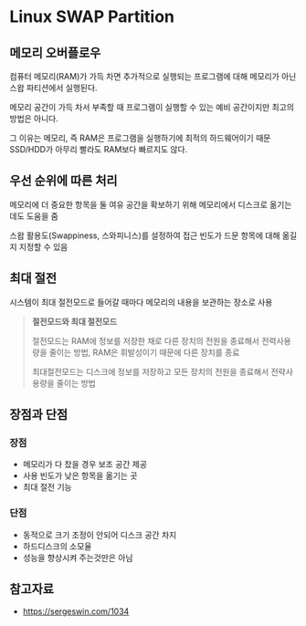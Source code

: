 # Linux SWAP Partition



## 메모리 오버플로우

컴퓨터 메모리(RAM)가 가득 차면 추가적으로 실행되는 프로그램에 대해 메모리가 아닌 스왑 파티션에서 실행된다.

메모리 공간이 가득 차서 부족할 때 프로그램이 실행할 수 있는 예비 공간이지만 최고의 방법은 아니다.

그 이유는 메모리, 즉 RAM은 프로그램을 실행하기에 최적의 하드웨어이기 때문 SSD/HDD가 아무리 빨라도 RAM보다 빠르지도 않다.



## 우선 순위에 따른 처리

메모리에 더 중요한 항목을 둘 여유 공간을 확보하기 위해 메모리에서 디스크로 옮기는데도 도움을 줌

스왑 활용도(Swappiness, 스와피니스)를 설정하여 접근 빈도가 드문 항목에 대해 옮길지 지정할 수 있음



## 최대 절전

시스템이 최대 절전모드로 들어갈 때마다 메모리의 내용을 보관하는 장소로 사용

> **절전모드와 최대 절전모드**
>
> 절전모드는 RAM에 정보를 저장한 채로 다른 장치의 전원을 종료해서 전력사용량을 줄이는 방법, RAM은 휘발성이기 때문에 다른 장치를 종료
>
> 최대절전모드는 디스크에 정보를 저장하고 모든 장치의 전원을 종료해서 전략사용량을 줄이는 방법



## 장점과 단점

### 장점

- 메모리가 다 찼을 경우 보조 공간 제공
- 사용 빈도가 낮은 항목을 옮기는 곳
- 최대 절전 기능

### 단점

- 동적으로 크기 조정이 안되어 디스크 공간 차지
- 하드디스크의 소모율
- 성능을 향상시켜 주는것만은 아님

## 참고자료

-  https://sergeswin.com/1034 
